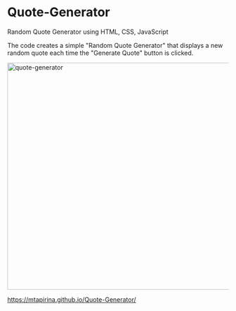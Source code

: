 # Quote-Generator
Random Quote Generator using HTML, CSS, JavaScript

The code creates a simple "Random Quote Generator" that displays a new random quote each time the "Generate Quote" button is clicked.

<img width="516" alt="quote-generator" src="https://github.com/user-attachments/assets/a5d4f8c5-88a0-4041-a0c1-5d3205351984">

https://mtapirina.github.io/Quote-Generator/
